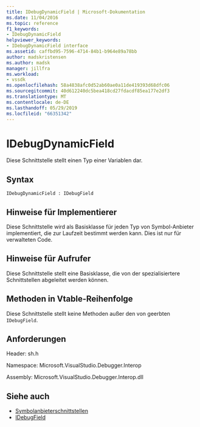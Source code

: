```yaml
---
title: IDebugDynamicField | Microsoft-Dokumentation
ms.date: 11/04/2016
ms.topic: reference
f1_keywords:
- IDebugDynamicField
helpviewer_keywords:
- IDebugDynamicField interface
ms.assetid: caffbd95-7596-4714-84b1-b964e89a78bb
author: madskristensen
ms.author: madsk
manager: jillfra
ms.workload:
- vssdk
ms.openlocfilehash: 58a4838afc0d52ab60ae0a11de419393d68dfc06
ms.sourcegitcommit: 40d612240dc5bea418cd27fdacdf85ea177e2df3
ms.translationtype: MT
ms.contentlocale: de-DE
ms.lasthandoff: 05/29/2019
ms.locfileid: "66351342"
---
```

# <a name="idebugdynamicfield"></a>IDebugDynamicField
Diese Schnittstelle stellt einen Typ einer Variablen dar.

## <a name="syntax"></a>Syntax

```
IDebugDynamicField : IDebugField
```

## <a name="notes-for-implementers"></a>Hinweise für Implementierer
 Diese Schnittstelle wird als Basisklasse für jeden Typ von Symbol-Anbieter implementiert, die zur Laufzeit bestimmt werden kann. Dies ist nur für verwalteten Code.

## <a name="notes-for-callers"></a>Hinweise für Aufrufer
 Diese Schnittstelle stellt eine Basisklasse, die von der spezialisiertere Schnittstellen abgeleitet werden können.

## <a name="methods-in-vtable-order"></a>Methoden in Vtable-Reihenfolge
 Diese Schnittstelle stellt keine Methoden außer den von geerbten `IDebugField`.

## <a name="requirements"></a>Anforderungen
 Header: sh.h

 Namespace: Microsoft.VisualStudio.Debugger.Interop

 Assembly: Microsoft.VisualStudio.Debugger.Interop.dll

## <a name="see-also"></a>Siehe auch
- [Symbolanbieterschnittstellen](../../../extensibility/debugger/reference/symbol-provider-interfaces.md)
- [IDebugField](../../../extensibility/debugger/reference/idebugfield.md)